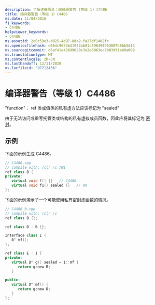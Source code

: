 ```yaml
---
description: 了解详细信息：编译器警告 (等级 1) C4486
title: 编译器警告（等级 1）C4486
ms.date: 11/04/2016
f1_keywords:
- C4486
helpviewer_keywords:
- C4486
ms.assetid: 2c0c59e3-d025-4d97-8da2-fa27df1402fc
ms.openlocfilehash: e664c9654b41932ab81c596494953807b8bb5d13
ms.sourcegitcommit: d6af41e42699628c3e2e6063ec7b03931a49a098
ms.translationtype: MT
ms.contentlocale: zh-CN
ms.lasthandoff: 12/11/2020
ms.locfileid: "97212436"
---
```

# <a name="compiler-warning-level-1-c4486"></a>编译器警告（等级 1）C4486

"function"： ref 类或值类的私有虚方法应该标记为 "sealed"

由于无法访问或重写托管类或结构的私有虚拟成员函数，因此应将其标记为 [密封](../../extensions/sealed-cpp-component-extensions.md)。

## <a name="examples"></a>示例

下面的示例生成 C4486。

```cpp
// C4486.cpp
// compile with: /clr /c /W1
ref class B {
private:
   virtual void f() {}   // C4486
   virtual void f1() sealed {}   // OK
};
```

下面的示例演示了一个可能使用私有密封虚函数的情况。

```cpp
// C4486_b.cpp
// compile with: /clr /c
ref class B {};

ref class D : B {};

interface class I {
   B^ mf();
};

ref class E : I {
private:
   virtual B^ g() sealed = I::mf {
      return gcnew B;
   }

public:
   virtual D^ mf() {
      return gcnew D;
   }
};
```
